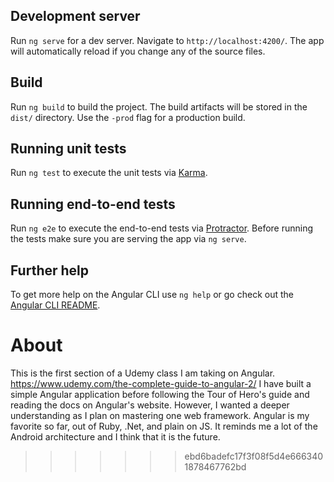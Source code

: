 ## Development server

Run `ng serve` for a dev server. Navigate to `http://localhost:4200/`. The app will automatically reload if you change any of the source files.

## Build

Run `ng build` to build the project. The build artifacts will be stored in the `dist/` directory. Use the `-prod` flag for a production build.

## Running unit tests

Run `ng test` to execute the unit tests via [Karma](https://karma-runner.github.io).

## Running end-to-end tests

Run `ng e2e` to execute the end-to-end tests via [Protractor](http://www.protractortest.org/).
Before running the tests make sure you are serving the app via `ng serve`.

## Further help

To get more help on the Angular CLI use `ng help` or go check out the [Angular CLI README](https://github.com/angular/angular-cli/blob/master/README.md).

# About
This is the first section of a Udemy class I am taking on Angular. https://www.udemy.com/the-complete-guide-to-angular-2/
I have built a simple Angular application before following the Tour of Hero's guide and reading the docs on Angular's website. However, I wanted a deeper understanding as I plan on mastering one web framework. Angular is my favorite so far, out of Ruby, .Net, and plain on JS. It reminds me a lot of the Android architecture and I think that it is the future.
>>>>>>> ebd6badefc17f3f08f5d4e6663401878467762bd
